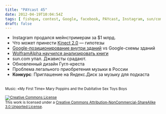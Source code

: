 ```yaml
---
title: "PAYcast 45"
date: 2012-04-19T10:04:54Z
tags: [ fishque, contest, Google, facebook, PAYcast, Instagram, sun/com, google plus, Kinect, Java, WolframAlpha, Oracle ]
draft: false
---
```

<ul>
<li>Instagram продался мейнстримерам за $1 млрд.</li>
<li>Что может принести <a href="http://habrahabr.ru/post/141911/" target="_blank">Kinect 2.0</a> &#8212; гипотезы</li>
<li><a href="http://techcrunch.com/2012/04/05/google-launches-android-app-to-improve-its-indoor-location-accuracy/" target="_blank">Google-позиционирование внутри зданий</a> vs Google-схемы зданий</li>
<li><a href="http://www.engadget.com/2012/04/11/wolfram-alpha-now-does-literary-analysis-breaks-down-the-bards/" target="_blank">WolframAlpha научился анализировать книги</a></li>
<li>sun.com упал. Джависты срадают.</li>
<li>Обновленный дизайн Гугл-креста</li>
<li>Проблема легального приобретения музыки в России</li>
<li><strong>Конкурс</strong>: Приглашение на Яндекс.Диск за музыку для подкаста</li>
</ul>
<p><span id="more-567"></span><br />
<small>Music: &#171;My First Time&#187; Mary Poppins and the Dubitative Sex Toys Boys</small></p>
<p><small><a rel="license" href="http://creativecommons.org/licenses/by-nc-sa/3.0/"><img alt="Creative Commons License" style="border-width:0" src="http://i.creativecommons.org/l/by-nc-sa/3.0/80x15.png" /></a><br />This work is licensed under a <a rel="license" href="http://creativecommons.org/licenses/by-nc-sa/3.0/">Creative Commons Attribution-NonCommercial-ShareAlike 3.0 Unported License</a>.</small></p>

     